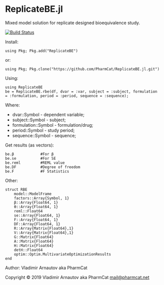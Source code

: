 # ReplicateBE.jl
Mixed model solution for replicate designed bioequivalence study.

[![Build Status](https://api.travis-ci.com/PharmCat/ReplicateBE.jl.svg?branch=master)](https://travis-ci.com/PharmCat/ReplicateBE.jl)


Install:
```
using Pkg; Pkg.add("ReplicateBE")
```
or:
```
using Pkg; Pkg.clone("https://github.com/PharmCat/ReplicateBE.jl.git")
```

Using:
```
using ReplicateBE
be = ReplicateBE.rbe(df, dvar = :var, subject = :subject, formulation = :formulation, period = :period, sequence = :sequence);
```
Where:

- dvar::Symbol - dependent variable;
- subject::Symbol - subject;
- formulation::Symbol - formulation/drug;
- period::Symbol - study period;
- sequence::Symbol - sequence;

Get results (as vectors):

```
be.β            #For β
be.se           #For SE
be.reml         #REML value
be.DF           #Degree of freedom
be.F            #F Statistics
```

Other:

```
struct RBE
    model::ModelFrame
    factors::Array{Symbol, 1}
    β::Array{Float64, 1}
    θ::Array{Float64, 1}
    reml::Float64
    se::Array{Float64, 1}
    F::Array{Float64, 1}
    DF::Array{Float64, 1}
    R::Array{Matrix{Float64},1}
    V::Array{Matrix{Float64},1}
    G::Matrix{Float64}
    A::Matrix{Float64}
    H::Matrix{Float64}
    detH::Float64
    optim::Optim.MultivariateOptimizationResults
end
```

Author: Vladimir Arnautov aka PharmCat

Copyright © 2019 Vladimir Arnautov aka PharmCat <mail@pharmcat.net>

